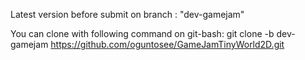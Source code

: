 Latest version before submit on branch : "dev-gamejam"

You can clone with following command on git-bash:
git clone -b dev-gamejam https://github.com/oguntosee/GameJamTinyWorld2D.git

